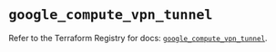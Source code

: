 # `google_compute_vpn_tunnel`

Refer to the Terraform Registry for docs: [`google_compute_vpn_tunnel`](https://registry.terraform.io/providers/hashicorp/google/5.20.0/docs/resources/compute_vpn_tunnel).
